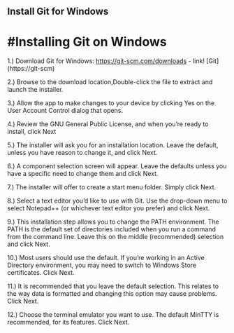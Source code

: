 ## Install Git for Windows

# #Installing Git on Windows

1.)	Download Git for Windows:
https://git-scm.com/downloads - link!
[Git] (https://glt-scm)

2.)	Browse to the download location,Double-click the file to extract and launch the installer.

3.)	Allow the app to make changes to your device by clicking Yes on the User Account Control dialog that opens.

4.)	Review the GNU General Public License, and when you’re ready to install, click Next

5.)	The installer will ask you for an installation location. Leave the default, unless you have reason to change it, and click Next.

6.)	A component selection screen will appear. Leave the defaults unless you have a specific need to change them and click Next.

7.)	The installer will offer to create a start menu folder. Simply click Next.

8.)	Select a text editor you’d like to use with Git. Use the drop-down menu to select Notepad++ (or whichever text editor you prefer) and click Next.

9.)	This installation step allows you to change the PATH environment. The PATH is the default set of directories included when you run a command from the command line. Leave this on the middle (recommended) selection and click Next.

10.)	Most users should use the default. If you’re working in an Active Directory environment, you may need to switch to Windows Store certificates. Click Next.

11.)	It is recommended that you leave the default selection. This relates to the way data is formatted and changing this option may cause problems. Click Next.

12.)	Choose the terminal emulator you want to use. The default MinTTY is recommended, for its features. Click Next.

